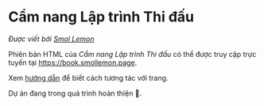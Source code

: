 # Cẩm nang Lập trình Thi đấu

*Được viết bởi [Smol Lemon](https://smollemon.page/)*

Phiên bản HTML của *Cẩm nang Lập trình Thi đấu* có thể được truy cập trực tuyến tại <https://book.smollemon.page>.

Xem [hướng dẫn](./guide.md) để biết cách tương tác với trang.

Dự án đang trong quá trình hoàn thiện 🚧.